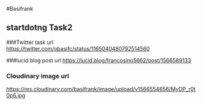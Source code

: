 #Basifrank

## startdotng Task2


###Twitter task url
https://twitter.com/obasifc/status/1165040480792514560 

###lucid blog post url
https://lucid.blog/francosino5662/post/1566589133

### Cloudinary image url
https://res.cloudinary.com/basifrank/image/upload/v1566554656/MyDP_r0t0p6.jpg 
